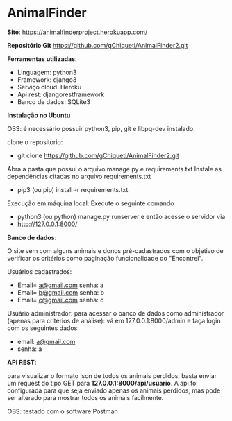 # AnimalFinder

**Site**:
https://animalfinderproject.herokuapp.com/

**Repositório Git**
https://github.com/gChiqueti/AnimalFinder2.git


**Ferramentas utilizadas**:
- Linguagem: python3
- Framework: django3
- Serviço cloud: Heroku
- Api rest: djangorestframework
- Banco de dados: SQLite3

**Instalação no Ubuntu**

OBS: é necessário possuir python3, pip, git e libpq-dev instalado.

clone o repositorio:
- git clone https://github.com/gChiqueti/AnimalFinder2.git


Abra a pasta que possui o arquivo manage.py e requirements.txt
Instale as dependências citadas no arquivo requirements.txt
 - pip3 (ou pip) install -r requirements.txt

Execução em máquina local: Execute o seguinte comando
 - python3 (ou python) manage.py runserver
e então acesse o servidor via
 - http://127.0.0.1:8000/

**Banco de dados**:

O site vem com alguns animais e donos pré-cadastrados com o objetivo de verificar os critérios como paginação funcionalidade do "Encontrei".

Usuários cadastrados:
- Email= a@gmail.com   senha: a
- Email= b@gmail.com   senha: b
- Email= c@gmail.com   senha: c

Usuário administrador: para acessar o banco de dados como administrador (apenas para critérios de análise): vá em
127.0.0.1:8000/admin e faça login com os seguintes dados:

- email: a@gmail.com
- senha: a

**API REST**:

para visualizar o formato json de todos os animais perdidos, basta enviar um request do tipo GET para **127.0.0.1:8000/api/usuario**. A api foi configurada para que seja enviado apenas os animais perdidos, mas pode ser alterado para mostrar todos os animais facilmente.

OBS: testado com o software Postman
